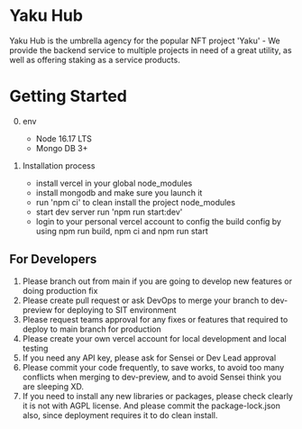 # Yaku Hub

Yaku Hub is the umbrella agency for the popular NFT project 'Yaku' - We provide the backend service to multiple projects in need of a great utility, as well as offering staking as a service products.

# Getting Started

0. env

    - Node 16.17 LTS
    - Mongo DB 3+

1. Installation process
    - install vercel in your global node_modules
    - install mongodb and make sure you launch it
    - run 'npm ci' to clean install the project node_modules
    - start dev server run 'npm run start:dev'
    - login to your personal vercel account to config the build config by using npm run build, npm ci and npm run start

## For Developers

1. Please branch out from main if you are going to develop new features or doing production fix
2. Please create pull request or ask DevOps to merge your branch to dev-preview for deploying to SIT environment
3. Please request teams approval for any fixes or features that required to deploy to main branch for production
4. Please create your own vercel account for local development and local testing
5. If you need any API key, please ask for Sensei or Dev Lead approval
6. Please commit your code frequently, to save works, to avoid too many conflicts when merging to dev-preview, and to avoid Sensei think you are sleeping XD.
7. If you need to install any new libraries or packages, please check clearly it is not with AGPL license. And please commit the package-lock.json also, since deployment requires it to do clean install.

